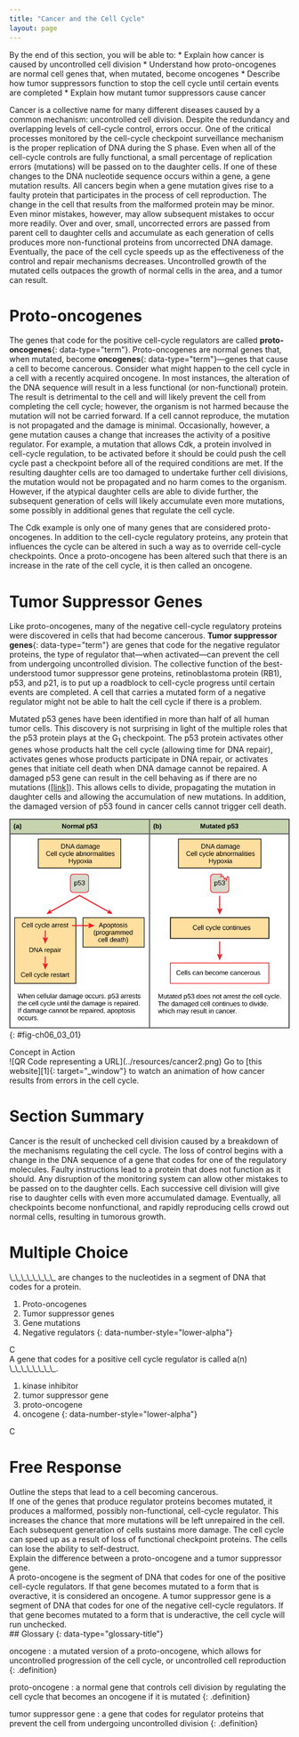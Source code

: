 ```yaml
---
title: "Cancer and the Cell Cycle"
layout: page
---
```



<div data-type="abstract" markdown="1">
By the end of this section, you will be able to:
* Explain how cancer is caused by uncontrolled cell division
* Understand how proto-oncogenes are normal cell genes that, when mutated, become oncogenes
* Describe how tumor suppressors function to stop the cell cycle until certain events are completed
* Explain how mutant tumor suppressors cause cancer

</div>

Cancer is a collective name for many different diseases caused by a common mechanism: uncontrolled cell division. Despite the redundancy and overlapping levels of cell-cycle control, errors occur. One of the critical processes monitored by the cell-cycle checkpoint surveillance mechanism is the proper replication of DNA during the S phase. Even when all of the cell-cycle controls are fully functional, a small percentage of replication errors (mutations) will be passed on to the daughter cells. If one of these changes to the DNA nucleotide sequence occurs within a gene, a gene mutation results. All cancers begin when a gene mutation gives rise to a faulty protein that participates in the process of cell reproduction. The change in the cell that results from the malformed protein may be minor. Even minor mistakes, however, may allow subsequent mistakes to occur more readily. Over and over, small, uncorrected errors are passed from parent cell to daughter cells and accumulate as each generation of cells produces more non-functional proteins from uncorrected DNA damage. Eventually, the pace of the cell cycle speeds up as the effectiveness of the control and repair mechanisms decreases. Uncontrolled growth of the mutated cells outpaces the growth of normal cells in the area, and a tumor can result.

# Proto-oncogenes

The genes that code for the positive cell-cycle regulators are called **proto-oncogenes**{: data-type="term"}. Proto-oncogenes are normal genes that, when mutated, become **oncogenes**{: data-type="term"}—genes that cause a cell to become cancerous. Consider what might happen to the cell cycle in a cell with a recently acquired oncogene. In most instances, the alteration of the DNA sequence will result in a less functional (or non-functional) protein. The result is detrimental to the cell and will likely prevent the cell from completing the cell cycle; however, the organism is not harmed because the mutation will not be carried forward. If a cell cannot reproduce, the mutation is not propagated and the damage is minimal. Occasionally, however, a gene mutation causes a change that increases the activity of a positive regulator. For example, a mutation that allows Cdk, a protein involved in cell-cycle regulation, to be activated before it should be could push the cell cycle past a checkpoint before all of the required conditions are met. If the resulting daughter cells are too damaged to undertake further cell divisions, the mutation would not be propagated and no harm comes to the organism. However, if the atypical daughter cells are able to divide further, the subsequent generation of cells will likely accumulate even more mutations, some possibly in additional genes that regulate the cell cycle.

The Cdk example is only one of many genes that are considered proto-oncogenes. In addition to the cell-cycle regulatory proteins, any protein that influences the cycle can be altered in such a way as to override cell-cycle checkpoints. Once a proto-oncogene has been altered such that there is an increase in the rate of the cell cycle, it is then called an oncogene.

# Tumor Suppressor Genes

Like proto-oncogenes, many of the negative cell-cycle regulatory proteins were discovered in cells that had become cancerous. **Tumor suppressor genes**{: data-type="term"} are genes that code for the negative regulator proteins, the type of regulator that—when activated—can prevent the cell from undergoing uncontrolled division. The collective function of the best-understood tumor suppressor gene proteins, retinoblastoma protein (RB1), p53, and p21, is to put up a roadblock to cell-cycle progress until certain events are completed. A cell that carries a mutated form of a negative regulator might not be able to halt the cell cycle if there is a problem.

Mutated p53 genes have been identified in more than half of all human tumor cells. This discovery is not surprising in light of the multiple roles that the p53 protein plays at the G<sub>1</sub> checkpoint. The p53 protein activates other genes whose products halt the cell cycle (allowing time for DNA repair), activates genes whose products participate in DNA repair, or activates genes that initiate cell death when DNA damage cannot be repaired. A damaged p53 gene can result in the cell behaving as if there are no mutations ([\[link\]](#fig-ch06_03_01)). This allows cells to divide, propagating the mutation in daughter cells and allowing the accumulation of new mutations. In addition, the damaged version of p53 found in cancer cells cannot trigger cell death.

![This illustration shows cell cycle regulation by p53. The p53 protein normally arrests the cell cycle in response to DNA damage, cell cycle abnormalities, or hypoxia. Once the damage is repaired, the cell cycle restarts. If the damage cannot be repaired, apoptosis (programmed cell death) occurs. Mutated p53 does not arrest the cell cycle in response to cellular damage. As a result, the cell cycle continues and the cell may become cancerous.](../resources/Figure_06_03_01.jpg "(a) The role of p53 is to monitor DNA. If damage is detected, p53 triggers repair mechanisms. If repairs are unsuccessful, p53 signals apoptosis. (b) A cell with an abnormal p53 protein cannot repair damaged DNA and cannot signal apoptosis. Cells with abnormal p53 can become cancerous. (credit: modification of work by Thierry Soussi)"){: #fig-ch06_03_01}

<div data-type="note" data-has-label="true" class="note interactive non-majors" data-label="" markdown="1">
<div data-type="title" class="title">
Concept in Action
</div>
<span data-type="media" data-alt="QR Code representing a URL">![QR Code representing a URL](../resources/cancer2.png)</span>
Go to [this website][1]{: target="_window"} to watch an animation of how cancer results from errors in the cell cycle.

</div>

# Section Summary

Cancer is the result of unchecked cell division caused by a breakdown of the mechanisms regulating the cell cycle. The loss of control begins with a change in the DNA sequence of a gene that codes for one of the regulatory molecules. Faulty instructions lead to a protein that does not function as it should. Any disruption of the monitoring system can allow other mistakes to be passed on to the daughter cells. Each successive cell division will give rise to daughter cells with even more accumulated damage. Eventually, all checkpoints become nonfunctional, and rapidly reproducing cells crowd out normal cells, resulting in tumorous growth.

# Multiple Choice

<div data-type="exercise" class="exercise">
<div data-type="problem" class="problem" markdown="1">
\_\_\_\_\_\_\_\_ are changes to the nucleotides in a segment of DNA that codes for a protein.

1.  Proto-oncogenes
2.  Tumor suppressor genes
3.  Gene mutations
4.  Negative regulators
{: data-number-style="lower-alpha"}

</div>
<div data-type="solution" class="solution" markdown="1">
C

</div>
</div>

<div data-type="exercise" class="exercise">
<div data-type="problem" class="problem" markdown="1">
A gene that codes for a positive cell cycle regulator is called a(n) \_\_\_\_\_\_\_\_.

1.  kinase inhibitor
2.  tumor suppressor gene
3.  proto-oncogene
4.  oncogene
{: data-number-style="lower-alpha"}

</div>
<div data-type="solution" class="solution" markdown="1">
C

</div>
</div>

# Free Response

<div data-type="exercise" class="exercise">
<div data-type="problem" class="problem" markdown="1">
Outline the steps that lead to a cell becoming cancerous.

</div>
<div data-type="solution" class="solution" markdown="1">
If one of the genes that produce regulator proteins becomes mutated, it produces a malformed, possibly non-functional, cell-cycle regulator. This increases the chance that more mutations will be left unrepaired in the cell. Each subsequent generation of cells sustains more damage. The cell cycle can speed up as a result of loss of functional checkpoint proteins. The cells can lose the ability to self-destruct.

</div>
</div>

<div data-type="exercise" class="exercise">
<div data-type="problem" class="problem" markdown="1">
Explain the difference between a proto-oncogene and a tumor suppressor gene.

</div>
<div data-type="solution" class="solution" markdown="1">
A proto-oncogene is the segment of DNA that codes for one of the positive cell-cycle regulators. If that gene becomes mutated to a form that is overactive, it is considered an oncogene. A tumor suppressor gene is a segment of DNA that codes for one of the negative cell-cycle regulators. If that gene becomes mutated to a form that is underactive, the cell cycle will run unchecked.

</div>
</div>

<div data-type="glossary" markdown="1">
## Glossary
{: data-type="glossary-title"}

oncogene
: a mutated version of a proto-oncogene, which allows for uncontrolled progression of the cell cycle, or uncontrolled cell reproduction
{: .definition}

proto-oncogene
: a normal gene that controls cell division by regulating the cell cycle that becomes an oncogene if it is mutated
{: .definition}

tumor suppressor gene
: a gene that codes for regulator proteins that prevent the cell from undergoing uncontrolled division
{: .definition}

</div>



[1]: http://openstaxcollege.org/l/cancer2
